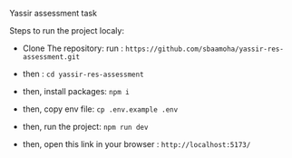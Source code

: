 Yassir assessment task

Steps to run the project localy:

- Clone The repository:
  run : `https://github.com/sbaamoha/yassir-res-assessment.git`

- then : `cd yassir-res-assessment`

- then, install packages: `npm i`
- then, copy env file: `cp .env.example .env`
- then, run the project: `npm run dev`
- then, open this link in your browser : `http://localhost:5173/`
